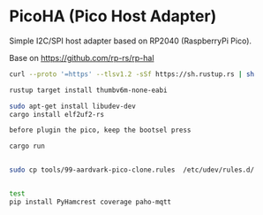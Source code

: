 # PicoHA (Pico Host Adapter)


Simple I2C/SPI host adapter based on RP2040 (RaspberryPi Pico).



Base on
https://github.com/rp-rs/rp-hal


```bash
curl --proto '=https' --tlsv1.2 -sSf https://sh.rustup.rs | sh

rustup target install thumbv6m-none-eabi

sudo apt-get install libudev-dev
cargo install elf2uf2-rs

before plugin the pico, keep the bootsel press

cargo run 
```



```bash

sudo cp tools/99-aardvark-pico-clone.rules  /etc/udev/rules.d/


test
pip install PyHamcrest coverage paho-mqtt
```





